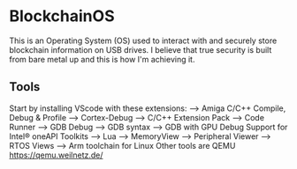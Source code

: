 # BlockchainOS
This is an Operating System (OS) used to interact with and securely store blockchain information on USB drives. I believe that true security is built from bare metal up and this is how I'm achieving it.

## Tools 
Start by installing VScode with these extensions:
  --> Amiga C/C++ Compile, Debug & Profile
  --> Cortex-Debug
  --> C/C++ Extension Pack
  --> Code Runner
  --> GDB Debug
  --> GDB syntax
  --> GDB with GPU Debug Support for Intel® oneAPI Toolkits
  --> Lua
  --> MemoryView
  --> Peripheral Viewer
  --> RTOS Views
  --> Arm toolchain for Linux
Other tools are QEMU https://qemu.weilnetz.de/
